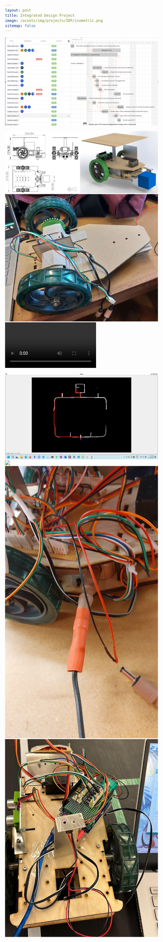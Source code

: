 ```yaml
---
layout: post
title: Integrated Design Project
image: /assets/img/projects/IDP/isometric.png
sitemap: false
---
```


<!--more-->


![](/assets/img/projects/IDP/Gantt.png)

![](/assets/img/projects/IDP/CAD_ndrawing.jpg)
![](/assets/img/projects/IDP/Cardboard_model.jpg)
![](/assets/img/projects/IDP/grabber.mp4)

![](/assets/img/projects/IDP/35294.JPG)
![](/assets/img/projects/IDP/35686.JPG)
![](/assets/img/projects/IDP/36113.JPG)
![](/assets/img/projects/IDP/36150.JPG)
